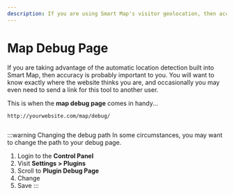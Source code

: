 ```yaml
---
description: If you are using Smart Map's visitor geolocation, then accuracy is probably important to you. You will want to know exactly where the website thinks you are.
---
```


# Map Debug Page

If you are taking advantage of the automatic location detection built into Smart Map, then accuracy is probably important to you. You will want to know exactly where the website thinks you are, and occasionally you may even need to send a link for this tool to another user.

This is when the **map debug page** comes in handy...

```
http://yourwebsite.com/map/debug/
```

<img :src="$withBase('/images/smartmap-debug-page.png')" class="dropshadow" alt="">

:::warning Changing the debug path
In some circumstances, you may want to change the path to your debug page.

 1. Login to the **Control Panel**
 2. Visit **Settings > Plugins**
 3. Scroll to **Plugin Debug Page**
 4. Change
 5. Save
:::
